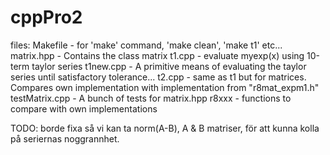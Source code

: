 # cppPro2

files:
Makefile	- for 'make' command, 'make clean', 'make t1' etc...
matrix.hpp	- Contains the class matrix
t1.cpp		- evaluate myexp(x) using 10-term taylor series
t1new.cpp	- A primitive means of evaluating the taylor series
		  until satisfactory tolerance...
t2.cpp		- same as t1 but for matrices. Compares own implementation
		  with implementation from "r8mat_expm1.h"
testMatrix.cpp	- A bunch of tests for matrix.hpp
r8xxx		- functions to compare with own implementations



TODO: borde fixa så vi kan ta norm(A-B), A & B matriser, för att kunna
kolla på seriernas noggrannhet.

